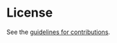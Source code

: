 # License

See the
[guidelines for contributions](https://github.com/json-structure/import/blob/main/CONTRIBUTING.md).
